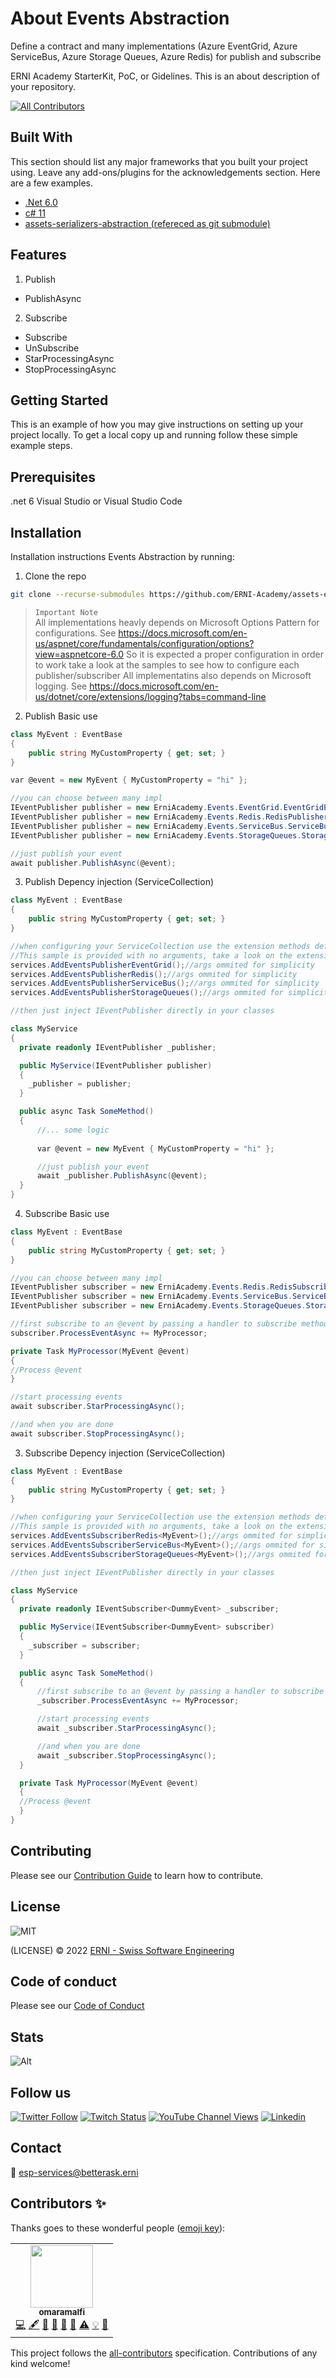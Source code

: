 # About Events Abstraction
 Define a contract and many implementations (Azure EventGrid, Azure ServiceBus, Azure Storage Queues, Azure Redis) for publish and subscribe

ERNI Academy StarterKit, PoC, or Gidelines. This is an about description of your repository.

<!-- ALL-CONTRIBUTORS-BADGE:START - Do not remove or modify this section -->
[![All Contributors](https://img.shields.io/badge/all_contributors-1-orange.svg?style=flat-square)](#contributors)
<!-- ALL-CONTRIBUTORS-BADGE:END -->

## Built With

This section should list any major frameworks that you built your project using. Leave any add-ons/plugins for the acknowledgements section. Here are a few examples.

- [.Net 6.0](https://docs.microsoft.com/en-us/dotnet/core/whats-new/dotnet-6)
- [c# 11](https://docs.microsoft.com/en-us/dotnet/csharp/whats-new/csharp-11)
- [assets-serializers-abstraction (refereced as git submodule)](https://github.com/ERNI-Academy/assets-serializers-abstraction)

## Features

1. Publish
- PublishAsync

2. Subscribe
- Subscribe
- UnSubscribe
- StarProcessingAsync
- StopProcessingAsync

## Getting Started

This is an example of how you may give instructions on setting up your project locally. To get a local copy up and running follow these simple example steps.

## Prerequisites

.net 6
Visual Studio or Visual Studio Code

## Installation

Installation instructions Events Abstraction by running:

1. Clone the repo

```sh
git clone --recurse-submodules https://github.com/ERNI-Academy/assets-events-abstraction.git
```

> `Important Note`  
> All implementations heavly depends on Microsoft Options Pattern for configurations. See https://docs.microsoft.com/en-us/aspnet/core/fundamentals/configuration/options?view=aspnetcore-6.0
> So it is expected a proper configuration in order to work take a look at the samples to see how to configure each publisher/subscriber
> All implementatins also depends on Microsoft logging. See https://docs.microsoft.com/en-us/dotnet/core/extensions/logging?tabs=command-line


2. Publish Basic use

```c#
class MyEvent : EventBase
{
	public string MyCustomProperty { get; set; }
}

var @event = new MyEvent { MyCustomProperty = "hi" };

//you can choose between many impl
IEventPublisher publisher = new ErniAcademy.Events.EventGrid.EventGridPublisher();//args ommited for simplicity
IEventPublisher publisher = new ErniAcademy.Events.Redis.RedisPublisher();//args ommited for simplicity
IEventPublisher publisher = new ErniAcademy.Events.ServiceBus.ServiceBusPublisher();//args ommited for simplicity
IEventPublisher publisher = new ErniAcademy.Events.StorageQueues.StorageQueuePublisher();//args ommited for simplicity

//just publish your event 
await publisher.PublishAsync(@event);
```

3. Publish Depency injection (ServiceCollection)

```c#
class MyEvent : EventBase
{
	public string MyCustomProperty { get; set; }
}

//when configuring your ServiceCollection use the extension methods defined in each library for easy of use. 
//This sample is provided with no arguments, take a look on the extensions to see the rest of the arguments, like IConfiguration, ISerializer etc.
services.AddEventsPublisherEventGrid();//args ommited for simplicity
services.AddEventsPublisherRedis();//args ommited for simplicity
services.AddEventsPublisherServiceBus();//args ommited for simplicity
services.AddEventsPublisherStorageQueues();//args ommited for simplicity

//then just inject IEventPublisher directly in your classes

class MyService
{
  private readonly IEventPublisher _publisher;

  public MyService(IEventPublisher publisher)
  {
    _publisher = publisher;
  }

  public async Task SomeMethod()
  {
      //... some logic
      
      var @event = new MyEvent { MyCustomProperty = "hi" };

      //just publish your event 
      await _publisher.PublishAsync(@event);
  }
}
```

4. Subscribe Basic use

```c#
class MyEvent : EventBase
{
	public string MyCustomProperty { get; set; }
}

//you can choose between many impl
IEventPublisher subscriber = new ErniAcademy.Events.Redis.RedisSubscriber();//args ommited for simplicity
IEventPublisher subscriber = new ErniAcademy.Events.ServiceBus.ServiceBusSubscriber();//args ommited for simplicity
IEventPublisher subscriber = new ErniAcademy.Events.StorageQueues.StorageQueueSubscriber();//args ommited for simplicity

//first subscribe to an @event by passing a handler to subscribe method
subscriber.ProcessEventAsync += MyProcessor;

private Task MyProcessor(MyEvent @event)
{
//Process @event
}

//start processing events 
await subscriber.StarProcessingAsync();

//and when you are done
await subscriber.StopProcessingAsync();

```

3. Subscribe Depency injection (ServiceCollection)

```c#
class MyEvent : EventBase
{
	public string MyCustomProperty { get; set; }
}

//when configuring your ServiceCollection use the extension methods defined in each library for easy of use. 
//This sample is provided with no arguments, take a look on the extensions to see the rest of the arguments, like IConfiguration, ISerializer etc.
services.AddEventsSubscriberRedis<MyEvent>();//args ommited for simplicity
services.AddEventsSubscriberServiceBus<MyEvent>();//args ommited for simplicity
services.AddEventsSubscriberStorageQueues<MyEvent>();//args ommited for simplicity

//then just inject IEventPublisher directly in your classes

class MyService
{
  private readonly IEventSubscriber<DummyEvent> _subscriber;

  public MyService(IEventSubscriber<DummyEvent> subscriber)
  {
    _subscriber = subscriber;
  }

  public async Task SomeMethod()
  {
      //first subscribe to an @event by passing a handler to subscribe method
      _subscriber.ProcessEventAsync += MyProcessor;

      //start processing events 
      await _subscriber.StarProcessingAsync();

      //and when you are done
      await _subscriber.StopProcessingAsync();
  }

  private Task MyProcessor(MyEvent @event)
  {
  //Process @event
  }
}
```

## Contributing

Please see our [Contribution Guide](CONTRIBUTING.md) to learn how to contribute.

## License

![MIT](https://img.shields.io/badge/License-MIT-blue.svg)

(LICENSE) © 2022 [ERNI - Swiss Software Engineering](https://www.betterask.erni)

## Code of conduct

Please see our [Code of Conduct](CODE_OF_CONDUCT.md)

## Stats

![Alt](https://repobeats.axiom.co/api/embed/c97887ebc1339d889cf459782fc5d5ed03184258.svg "Repobeats analytics image")

## Follow us

[![Twitter Follow](https://img.shields.io/twitter/follow/ERNI?style=social)](https://www.twitter.com/ERNI)
[![Twitch Status](https://img.shields.io/twitch/status/erni_academy?label=Twitch%20Erni%20Academy&style=social)](https://www.twitch.tv/erni_academy)
[![YouTube Channel Views](https://img.shields.io/youtube/channel/views/UCkdDcxjml85-Ydn7Dc577WQ?label=Youtube%20Erni%20Academy&style=social)](https://www.youtube.com/channel/UCkdDcxjml85-Ydn7Dc577WQ)
[![Linkedin](https://img.shields.io/badge/linkedin-31k-green?style=social&logo=Linkedin)](https://www.linkedin.com/company/erni)

## Contact

📧 [esp-services@betterask.erni](mailto:esp-services@betterask.erni)

## Contributors ✨

Thanks goes to these wonderful people ([emoji key](https://allcontributors.org/docs/en/emoji-key)):

<!-- ALL-CONTRIBUTORS-LIST:START - Do not remove or modify this section -->
<!-- prettier-ignore-start -->
<!-- markdownlint-disable -->
<table>
  <tr>
    <td align="center"><a href="https://github.com/omaramalfi"><img src="https://avatars.githubusercontent.com/u/85349124?v=4?s=100" width="100px;" alt=""/><br /><sub><b>omaramalfi</b></sub></a><br /><a href="https://github.com/ERNI-Academy/assets-events-abstraction/commits?author=omaramalfi" title="Code">💻</a> <a href="#content-omaramalfi" title="Content">🖋</a> <a href="https://github.com/ERNI-Academy/assets-events-abstraction/commits?author=omaramalfi" title="Documentation">📖</a> <a href="#design-omaramalfi" title="Design">🎨</a> <a href="#ideas-omaramalfi" title="Ideas, Planning, & Feedback">🤔</a> <a href="#maintenance-omaramalfi" title="Maintenance">🚧</a> <a href="https://github.com/ERNI-Academy/assets-events-abstraction/commits?author=omaramalfi" title="Tests">⚠️</a> <a href="#example-omaramalfi" title="Examples">💡</a> <a href="https://github.com/ERNI-Academy/assets-events-abstraction/pulls?q=is%3Apr+reviewed-by%3Aomaramalfi" title="Reviewed Pull Requests">👀</a></td>
  </tr>
</table>

<!-- markdownlint-restore -->
<!-- prettier-ignore-end -->

<!-- ALL-CONTRIBUTORS-LIST:END -->
This project follows the [all-contributors](https://github.com/all-contributors/all-contributors) specification. Contributions of any kind welcome!
